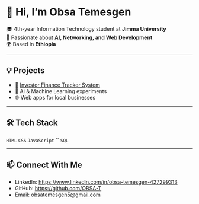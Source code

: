 # 👋 Hi, I’m Obsa Temesgen

🎓 4th-year Information Technology student at **Jimma University**  
💼 Passionate about **AI, Networking, and Web Development**  
🌍 Based in **Ethiopia**

---

## 💡 Projects
- 🧾 [Investor Finance Tracker System](https://your-username.github.io/investor-finance-tracker/)
- 🤖 AI & Machine Learning experiments
- 🌐 Web apps for local businesses

---

## 🛠️ Tech Stack
`HTML` `CSS` `JavaScript` `` `SQL`

---

## 📫 Connect With Me
- LinkedIn: https://www.linkedin.com/in/obsa-temesgen-427299313
- GitHub: https://github.com/OBSA-T
- Email: obsatemesgen5@gmail.com
